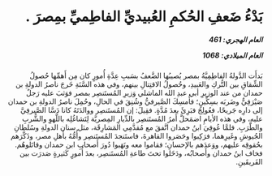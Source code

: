 <h1 dir="rtl">بَدْءُ ضَعفِ الحُكمِ العُبيديِّ الفاطِميِّ بمِصرَ .</h1>

<h5 dir="rtl">العام الهجري:  461

العام الميلادي: 1068

</h5>

<p dir="rtl">بَدأَت الدَّولةُ الفاطِمِيَّةُ بمصر يُصيبُها الضَّعفُ بسَببِ عِدَّةِ أُمورٍ كان مِن أَهمِّها حُصولُ الشِّقاقِ بين التُّركِ والعَبيدِ، وحُصولُ الاقتِتالِ بينهم، وفي هذه السَّنَةِ خَرجَ ناصرُ الدولةِ بن حمدان من عند الوزيرِ أبي عبدِ الله الماشلي وَزيرِ المُستَنصِر بمصر فوَثبَ عليه رَجلٌ صَيْرَفِيٌّ وضَربَه بسِكِّينٍ؛ فأُمسِكَ الصَّيرفيُّ وشُنِقَ في الحالِ، وحُمِلَ ناصرُ الدولةِ بن حمدان إلى دارِه جَريحًا، فعُولِجَ فبَرِئَ بعدَ مُدَّةٍ. فقِيلَ: إن المُستَنصِر ووالدَتَهُ كانا دَسَّا الصَّيرفِيَّ عليه، وفي هذه الأيامِ اضمَحلَّ أَمرُ المُستَنصِر بالدِّيارِ المِصريَّة لِتَشاغُلِه باللَّهوِ والشُّربِ والطَّرَبِ. فلمَّا عُوفِيَ ابنُ حمدان اتَّفقَ مع مُقدَّمِي المَشارِقَة، مثل سنان الدولةِ وسُلطانِ الجُيوشِ وغَيرِهما، فرَكِبوا وحَصَروا القاهرةَ، فاستَنجدَ المُستَنصِر وأُمُّهُ بأَهلِ مصر، وذَكَّرَهم بحُقوقِه عليهم، ووَعدَهم بالإحسانِ؛ فقاموا معه ونَهَبوا دُورَ أَصحابِ ابن حمدان وقاتَلوهُم. فخاف ابنُ حمدان وأَصحابُه، ودَخَلوا تحتَ طاعةِ المُستَنصِر، بعدَ أُمورٍ كَثيرةٍ صَدرَت بين الفَريقَينِ.</p></br>
